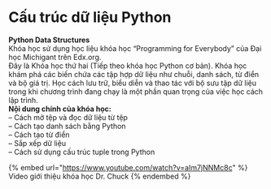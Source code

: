 # Cấu trúc dữ liệu Python

**Python Data Structures**\
Khóa học sử dụng học liệu khóa học “Programming for Everybody” của Đại học Michigant trên Edx.org.\
Đây là Khóa học thứ hai (Tiếp theo khóa học Python cơ bản). Khóa học khám phá các biến chứa các tập hợp dữ liệu như chuỗi, danh sách, từ điển và bộ giá trị. Học cách lưu trữ, biểu diễn và thao tác với bộ sưu tập dữ liệu trong khi chương trình đang chạy là một phần quan trọng của việc học cách lập trình.\
**Nội dung chính của khóa học:**\
– Cách mở tệp và đọc dữ liệu từ tệp\
– Cách tạo danh sách bằng Python\
– Cách tạo từ điển\
– Sắp xếp dữ liệu\
– Cách sử dụng cấu trúc tuple trong Python

{% embed url="https://www.youtube.com/watch?v=aIm7jNNMc8c" %}
Video giới thiệu khóa học Dr. Chuck
{% endembed %}
